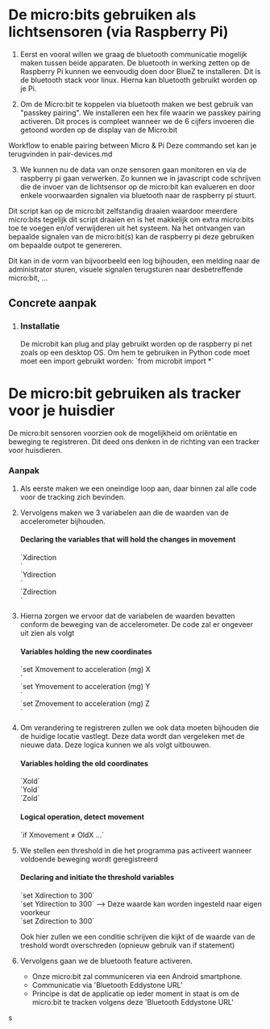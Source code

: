 <h1>De micro:bits gebruiken als lichtsensoren (via Raspberry Pi)</h1>

1. Eerst en vooral willen we graag de bluetooth communicatie mogelijk maken tussen beide apparaten.
   De bluetooth in werking zetten op de Raspberry Pi kunnen we eenvoudig doen door BlueZ te installeren. Dit is de bluetooth stack voor linux. Hierna kan bluetooth gebruikt worden op je Pi.

2. Om de Micro:bit te koppelen via bluetooth maken we best gebruik van "passkey pairing". We installeren een hex file waarin we passkey pairing activeren. Dit proces is compleet wanneer we de 6 cijfers invoeren die getoond worden op de display van de Micro:bit

Workflow to enable pairing between Micro & Pi
Deze commando set kan je terugvinden in pair-devices.md

3. We kunnen nu de data van onze sensoren gaan monitoren en via de raspberry pi gaan verwerken.
   Zo kunnen we in javascript code schrijven die de invoer van de lichtsensor op de micro:bit kan evalueren en door enkele voorwaarden signalen via bluetooth naar de raspberry pi stuurt.

Dit script kan op de micro:bit zelfstandig draaien waardoor meerdere micro:bits tegelijk dit script draaien en is het makkelijk om extra micro:bits toe te voegen en/of verwijderen uit het systeem. Na het ontvangen van bepaalde signalen van de micro:bit(s) kan de raspberry pi deze gebruiken om bepaalde outpot te genereren.

Dit kan in de vorm van bijvoorbeeld een log bijhouden, een melding naar de administrator sturen, visuele signalen terugsturen naar desbetreffende micro:bit, ...

<h2>Concrete aanpak</h2>

1. <h3>Installatie</h3>
   De microbit kan plug and play gebruikt worden op de raspberry pi net zoals op een desktop OS. Om hem te gebruiken in Python code moet moet een import gebruikt worden:
   `from microbit import *`



<h1>De micro:bit gebruiken als tracker voor je huisdier</h1>

De micro:bit sensoren voorzien ook de mogelijkheid om oriëntatie en beweging te registreren.
Dit deed ons denken in de richting van een tracker voor huisdieren.

   <h3>Aanpak</h3>

1. Als eerste maken we een oneindige loop aan, daar binnen zal alle code voor de tracking zich bevinden.

2. Vervolgens maken we 3 variabelen aan die de waarden van de accelerometer bijhouden.

   <h4>Declaring the variables that will hold the changes in movement</h4>
   `Xdirection <br>`<br>
   `Ydirection <br>`<br>
   `Zdirection <br>`

3. Hierna zorgen we ervoor dat de variabelen de waarden bevatten conform de beweging van de accelerometer.
   De code zal er ongeveer uit zien als volgt

   <h4>Variables holding the new coordinates</h4>
   `set Xmovement to acceleration (mg) X <br>`<br>
   `set Ymovement to acceleration (mg) Y <br>`<br>
   `set Zmovement to acceleration (mg) Z <br>`

4. Om verandering te registreren zullen we ook data moeten bijhouden die de huidige locatie vastlegt. Deze data wordt dan vergeleken met de nieuwe data. Deze logica kunnen we als volgt uitbouwen.

   <h4>Variables holding the old coordinates</h4>
   `Xold`
   <br>
   `Yold`
   <br>
   `Zold`

   <h4>Logical operation, detect movement</h4>
   `if Xmovement ≠ OldX ...`<br>

5. We stellen een threshold in die het programma pas activeert wanneer voldoende beweging wordt geregistreerd

   <h4>Declaring and initiate the threshold variables</h4>
   `set Xdirection to 300`<br>
   `set Ydirection to 300`  --> Deze waarde kan worden ingesteld naar eigen voorkeur <br>
   `set Zdirection to 300` <br>

   Ook hier zullen we een conditie schrijven die kijkt of de waarde van de treshold wordt overschreden
   (opnieuw gebruik van if statement)

6. Vervolgens gaan we de bluetooth feature activeren.
   - Onze micro:bit zal communiceren via een Android smartphone. <br>
   - Communicatie via 'Bluetooth Eddystone URL' <br>
   - Principe is dat de applicatie op ieder moment in staat is om de micro:bit te tracken volgens deze 'Bluetooth Eddystone URL' <br>


s

